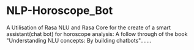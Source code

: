 # NLP-Horoscope_Bot


A Utilisation of Rasa NLU and Rasa Core for the create of a smart assistant(chat bot) for horoscope analysis: A follow through of the book "Understanding NLU concepts: By building chatbots".......

